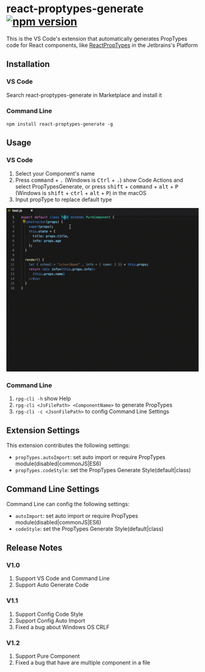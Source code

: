 # react-proptypes-generate [![npm version](https://badge.fury.io/js/react-proptypes-generate.svg)](https://badge.fury.io/js/react-proptypes-generate)
  This is the VS Code's extension that automatically generates PropTypes code for React components, like [ReactPropTypes](https://github.com/dpzxsm/ReactPropTypes-Plugin) in the Jetbrains's Platform


## Installation
### VS Code
  Search react-proptypes-generate in Marketplace and install it

### Command Line
```
npm install react-proptypes-generate -g
```

## Usage
### VS Code
1. Select your Component's name
2. Press <kbd>command</kbd> + <kbd>.</kbd> (Windows is <kbd>Ctrl</kbd> + <kbd>.</kbd>) show Code Actions and select PropTypesGenerate, or press <kbd>shift</kbd> + <kbd>command</kbd> + <kbd>alt</kbd> + <kbd>P</kbd> (Windows is <kbd>shift</kbd> + <kbd>ctrl</kbd> + <kbd>alt</kbd> + <kbd>P</kbd>) in the macOS
3. Input propType to replace default type

![img](./ScreenShot.gif)

### Command Line
1. `rpg-cli -h` show Help
2. `rpg-cli <JsFilePath> <ComponentName>` to generate PropTypes
3. `rpg-cli -c <JsonFilePath>` to config Command Line Settings


## Extension Settings

This extension contributes the following settings:

* `propTypes.autoImport`: set auto import or require PropTypes module(disabled|commonJS|ES6)
* `propTypes.codeStyle`: set the PropTypes Generate Style(default|class)

## Command Line Settings

Command Line can config the following settings:

* `autoImport`: set auto import or require PropTypes module(disabled|commonJS|ES6)
* `codeStyle`: set the PropTypes Generate Style(default|class)

## Release Notes

### V1.0
1. Support VS Code and Command Line
2. Support Auto Generate Code

### V1.1
1. Support Config Code Style
2. Support Config Auto Import
3. Fixed a bug about Windows OS CRLF

### V1.2
1. Support Pure Component
2. Fixed a bug that have are multiple component in a file